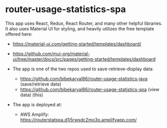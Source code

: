 # router-usage-statistics-spa

This app uses React, Redux, React Router, and many other helpful libraries. It also uses Material UI for styling, and
heavily utilizes the free template offered here:

- https://material-ui.com/getting-started/templates/dashboard/
- https://github.com/mui-org/material-ui/tree/master/docs/src/pages/getting-started/templates/dashboard

- The app is one of the two repos used to save-retrieve-display data:
    - https://github.com/bibekaryal86/router-usage-statistics-java (save/retrieve data)
    - https://github.com/bibekaryal86/router-usage-statistics-spa (view data) (this)

- The app is deployed at:
    - AWS Amplify: https://routerstatspa.d1j5rwsdc2mo3o.amplifyapp.com/


